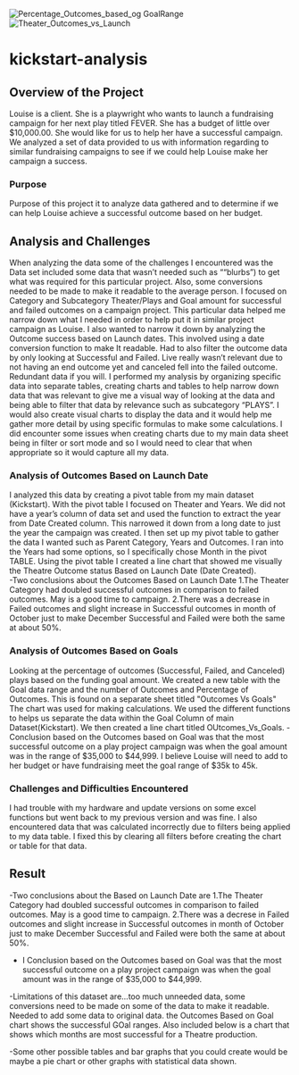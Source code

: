 ![Percentage_Outcomes_based_og GoalRange](https://user-images.githubusercontent.com/94208810/142492105-2c16a4dc-7eca-42ac-a4b4-62aeff794672.png)
![Theater_Outcomes_vs_Launch](https://user-images.githubusercontent.com/94208810/142492113-1fcbf73c-6043-4f3f-ad89-be85b644258a.png)
# kickstart-analysis
## Overview of the Project
Louise is a client. She is a playwright who wants to launch a fundraising campaign for her next play titled FEVER. She has a budget of little over $10,000.00.  She would like for us to help her have a successful campaign. We analyzed a set of data provided to us with information regarding to similar fundraising campaigns to see if we could help Louise make her campaign a success. 
### Purpose
Purpose of this project it to analyze data gathered and to determine if we can help Louise achieve a successful outcome based on her budget. 
## Analysis and Challenges
When analyzing the data some of the challenges I encountered was the Data set included some data that wasn’t needed such as ““blurbs”) to get what was required for this particular project. Also, some conversions needed to be made to make it readable to the average person. I focused on Category and Subcategory Theater/Plays and Goal amount for successful and failed outcomes on a campaign project. This particular data helped me narrow down what I needed in order to help put it in similar project campaign as Louise. 
I also wanted to narrow it down by analyzing the Outcome success based on Launch dates. This involved using a date conversion function to make It readable. Had to also filter the outcome data by only looking at Successful and Failed. Live really wasn’t relevant due to not having an end outcome yet and canceled fell into the failed outcome. Redundant data if you will. 
I performed my analysis by organizing specific data into separate tables, creating charts and tables to help narrow down data that was relevant to give me a visual way of looking at the data and being able to filter that data by relevance such as subcategory “PLAYS”. 
I would also create visual charts to display the data and it would help me gather more detail by using specific formulas to make some calculations. I did encounter some issues when creating charts due to my main data sheet being in filter or sort mode and so I would need to clear that when appropriate so it would capture all my data. 

### Analysis of Outcomes Based on Launch Date
I analyzed this data by creating a pivot table from my main dataset (Kickstart). With the pivot table I focused on Theater and Years. We did not have a year’s column of data set and used the function to extract the year from Date Created column.  This narrowed it down from a long date to just the year the campaign was created. I then set up my pivot table to gather the data I wanted such as Parent Category, Years and Outcomes. I ran into the Years had some options, so I specifically chose Month in the pivot TABLE. Using the pivot table I created a line chart that showed me visually the Theatre Outcome status Based on Launch Date (Date Created).  
-Two conclusions about the Outcomes Based on Launch Date 
    1.The Theater Category had doubled successful outcomes in comparison to failed outcomes.
        May is a good time to campaign. 
    2.There was a decrease in Failed outcomes and slight increase in Successful outcomes in month of October just to make December Successful and Failed were both the same at about 50%. 

### Analysis of Outcomes Based on Goals
Looking at the percentage of outcomes (Successful, Failed, and Canceled) plays based on the funding goal amount. We created a new table with the Goal data range and the number of Outcomes and Percentage of Outcomes. This is found on a separate sheet titled "Outcomes Vs Goals"
The chart was used for making calculations. We used the different functions to helps us separate the data within the Goal Column of main Dataset(Kickstart). We then created a line chart titled OUtcomes_Vs_Goals. 
-Conclusion based on the Outcomes based on Goal was that the most successful outcome on a play project campaign was when the goal amount was in the range of $35,000 to $44,999. I believe Louise will need to add to her budget or have fundraising meet the goal range of $35k to 45k. 

### Challenges and Difficulties Encountered
I had trouble with my hardware and update versions on some excel functions but went back to my previous version and was fine. I also encountered data that was calculated incorrectly due to filters being applied to my data table. I fixed this by clearing all filters before creating the chart or table for that data.  

## Result
-Two conclusions about the  Based on Launch Date are
   1.The Theater Category had doubled successful outcomes in comparison to failed outcomes.
        May is a good time to campaign. 
    2.There was a decrese in Failed outcomes and slight increase in Successful outcomes in month of October just to make December Successful and Failed were both the same at about 50%. 

- I Conclusion based on the Outcomes based on Goal was that the most successful outcome on a play project campaign was when the goal amount was in the range of $35,000 to $44,999. 

-Limitations of this dataset are...too much unneeded data, some conversions need to be made on some of the data to make it readable. Needed to add some data to original data.
the Outcomes Based on Goal chart shows the successful GOal ranges. Also included below is a chart that shows which months are most successful for a Theatre production. 

-Some other possible tables and bar graphs that you could create would be maybe a pie chart or other graphs with statistical data shown. 




